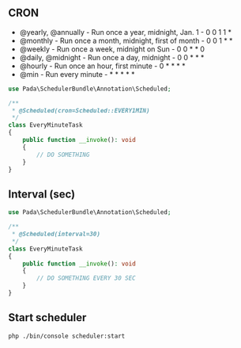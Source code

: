 ## CRON
- @yearly, @annually - Run once a year, midnight, Jan. 1 - 0 0 1 1 *
- @monthly - Run once a month, midnight, first of month - 0 0 1 * *
- @weekly - Run once a week, midnight on Sun - 0 0 * * 0
- @daily, @midnight - Run once a day, midnight - 0 0 * * *
- @hourly - Run once an hour, first minute - 0 * * * *
- @min - Run every minute - * * * * *

```php
use Pada\SchedulerBundle\Annotation\Scheduled;

/**
 * @Scheduled(cron=Scheduled::EVERY1MIN)
 */
class EveryMinuteTask
{
    public function __invoke(): void
    {
        // DO SOMETHING
    }
}
```

## Interval (sec)

```php
use Pada\SchedulerBundle\Annotation\Scheduled;

/**
 * @Scheduled(interval=30)
 */
class EveryMinuteTask
{
    public function __invoke(): void
    {
        // DO SOMETHING EVERY 30 SEC
    }
}
```

## Start scheduler
```shell
php ./bin/console scheduler:start
```
